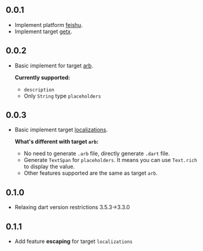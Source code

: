 ## 0.0.1

* Implement platform [feishu](https://open.feishu.cn/).
* Implement target [getx](https://pub.dev/packages/get#translations).

## 0.0.2

* Basic implement for target [arb](https://github.com/google/app-resource-bundle/wiki/ApplicationResourceBundleSpecification).

  **Currently supported:**

  * `description`
  * Only `String` type `placeholders`

## 0.0.3

* Basic implement target [localizations](https://docs.flutter.dev/ui/accessibility-and-internationalization/internationalization).

  **What's different with target `arb`:**

  * No need to generate `.arb` file, directly generate `.dart` file.
  * Generate `TextSpan` for `placeholders`. It means you can use `Text.rich` to display the value.
  * Other features supported are the same as target `arb`.

## 0.1.0

* Relaxing dart version restrictions 3.5.3->3.3.0

## 0.1.1

* Add feature **escaping** for target `localizations`
